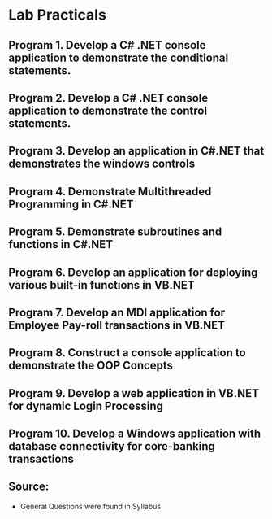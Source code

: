 # Lab Practicals
## Program 1. Develop a C# .NET console application to demonstrate the conditional statements.
## Program 2. Develop a C# .NET console application to demonstrate the control statements.
## Program 3. Develop an application in C#.NET that demonstrates the windows controls
## Program 4. Demonstrate Multithreaded Programming in C#.NET
## Program 5. Demonstrate subroutines and functions in C#.NET
## Program 6. Develop an application for deploying various built-in functions in VB.NET
## Program 7. Develop an MDI application for Employee Pay-roll transactions in VB.NET
## Program 8. Construct a console application to demonstrate the OOP Concepts
## Program 9. Develop a web application in VB.NET for dynamic Login Processing
## Program 10. Develop a Windows application with database connectivity for core-banking transactions

## Source:
- General Questions were found in Syllabus